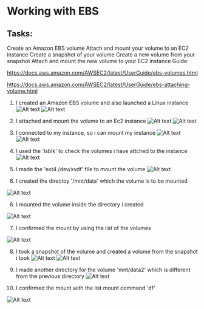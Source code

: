 # Working with EBS
## Tasks:

Create an Amazon EBS volume
Attach and mount your volume to an EC2 instance
Create a snapshot of your volume
Create a new volume from your snapshot
Attach and mount the new volume to your EC2 instance
Guide:

https://docs.aws.amazon.com/AWSEC2/latest/UserGuide/ebs-volumes.html

https://docs.aws.amazon.com/AWSEC2/latest/UserGuide/ebs-attaching-volume.html

1. I created an Amazon EBS volume and also launched a Linux  instance 
![Alt text](../../images/Screenshot%20(1118).png)
![Alt text](../../images/Screenshot%20(1119).png)

2. I attached and mount the volume to an Ec2 instance
![Alt text](../../images/Screenshot%20(1120).png)
![Alt text](../../images/Screenshot%20(1110).png)

3. I connected to my instance, so i can mount my instance
![Alt text](../../images/Screenshot%20(1121).png)
![Alt text](../../images/Screenshot%20(1122).png)

4. I used the 'lsblk' to check the volumes i have attched to the instance
![Alt text](../../images/Screenshot%20(1123).png)

4. I made the 'ext4 /dev/xvdf' file to mount the volume
![Alt text](../../images/Screenshot%20(1124).png)

5. I created the directoy '/mnt/data' which the volume is to be mounted

![Alt text](../../images/Screenshot%20(1125).png)

6. I mounted the volume inside the directory i created 

![Alt text](../../images/Screenshot%20(1126).png)

7. I confirmed the mount by using the list of the volumes

![Alt text](../../images/Screenshot%20(1127).png)

8. I took a snapshot of the volume and created a volume from the snapshot i took
![Alt text](../../images/Screenshot%20(1128).png)
![Alt text](../../images/Screenshot%20(1129).png)

9. I made another directory for the volume 'mnt/data2' which is different from the previous directory
![Alt text](../../images/Screenshot%20(1132).png)

10. I confirmed the mount with the list mount command 'df'

![Alt text](../../images/Screenshot%20(1133).png)